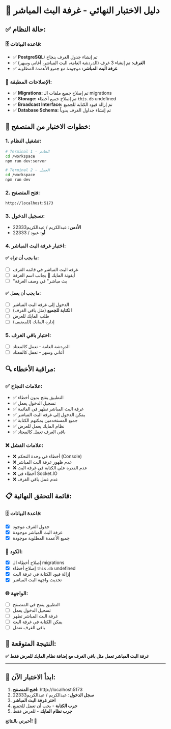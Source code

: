 # 🎯 دليل الاختبار النهائي - غرفة البث المباشر

## ✅ **حالة النظام:**

### 🗄️ **قاعدة البيانات:**

- ✅ **PostgreSQL:** تم إنشاء جدول الغرف بنجاح
- ✅ **الغرف:** تم إنشاء 3 غرف (الدردشة العامة، البث المباشر، أغاني وسهر)
- ✅ **غرفة البث المباشر:** موجودة مع جميع الأعمدة المطلوبة

### 🔧 **الإصلاحات المطبقة:**

- ✅ **Migrations:** تم إصلاح جميع ملفات الـ migrations
- ✅ **Storage:** تم إصلاح جميع أخطاء `this.db` undefined
- ✅ **Broadcast Interface:** تم إزالة قيود الكتابة للجميع
- ✅ **Database Schema:** تم إنشاء جداول الغرف يدوياً

## 🚀 **خطوات الاختبار من المتصفح:**

### 1. **تشغيل النظام:**

```bash
# Terminal 1 - الخادم
cd /workspace
npm run dev:server

# Terminal 2 - العميل
cd /workspace
npm run dev
```

### 2. **فتح المتصفح:**

```
http://localhost:5173
```

### 3. **تسجيل الدخول:**

- **الأدمن:** عبدالكريم / عبدالكريم22333
- **أو:** عبود / 22333

### 4. **اختبار غرفة البث المباشر:**

#### ✅ **ما يجب أن تراه:**

- [ ] غرفة البث المباشر في قائمة الغرف
- [ ] أيقونة المايك 🎤 بجانب اسم الغرفة
- [ ] "بث مباشر" في وصف الغرفة

#### ✅ **ما يجب أن يعمل:**

- [ ] الدخول إلى غرفة البث المباشر
- [ ] **الكتابة للجميع** (مثل باقي الغرف)
- [ ] طلب المايك للعرض
- [ ] إدارة المايك (للمضيف)

### 5. **اختبار باقي الغرف:**

- [ ] الدردشة العامة - تعمل كالمعتاد
- [ ] أغاني وسهر - تعمل كالمعتاد

## 🔍 **مراقبة الأخطاء:**

### ✅ **علامات النجاح:**

- ✅ التطبيق يفتح بدون أخطاء
- ✅ تسجيل الدخول يعمل
- ✅ غرفة البث المباشر تظهر في القائمة
- ✅ يمكن الدخول إلى غرفة البث المباشر
- ✅ جميع المستخدمين يمكنهم الكتابة
- ✅ نظام المايك يعمل للعرض
- ✅ باقي الغرف تعمل كالمعتاد

### ❌ **علامات الفشل:**

- ❌ أخطاء في وحدة التحكم (Console)
- ❌ عدم ظهور غرفة البث المباشر
- ❌ عدم القدرة على الكتابة في غرفة البث
- ❌ أخطاء في Socket.IO
- ❌ عدم عمل باقي الغرف

## 📋 **قائمة التحقق النهائية:**

### 🗄️ **قاعدة البيانات:**

- [x] جدول الغرف موجود
- [x] غرفة البث المباشر موجودة
- [x] جميع الأعمدة المطلوبة موجودة

### 🔧 **الكود:**

- [x] إصلاح أخطاء الـ migrations
- [x] إصلاح أخطاء `this.db` undefined
- [x] إزالة قيود الكتابة في غرفة البث
- [x] تحديث واجهة البث المباشر

### 🌐 **الواجهة:**

- [ ] التطبيق يفتح في المتصفح
- [ ] تسجيل الدخول يعمل
- [ ] غرفة البث المباشر تظهر
- [ ] يمكن الكتابة في غرفة البث
- [ ] باقي الغرف تعمل

## 🎯 **النتيجة المتوقعة:**

**✅ غرفة البث المباشر تعمل مثل باقي الغرف مع إضافة نظام المايك للعرض فقط**

---

## 🚀 **ابدأ الاختبار الآن:**

1. **افتح المتصفح:** http://localhost:5173
2. **سجل الدخول:** عبدالكريم / عبدالكريم22333
3. **اختر غرفة البث المباشر**
4. **جرب الكتابة** - يجب أن تعمل للجميع
5. **جرب نظام المايك** - للعرض فقط

**أخبرني بالنتائج!** 🎯
